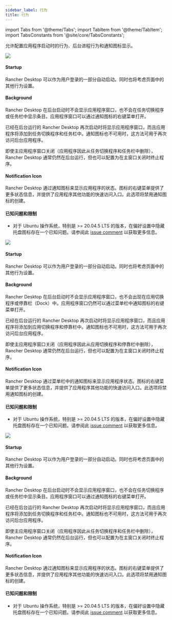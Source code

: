 ```yaml
---
sidebar_label: 行为
title: 行为
---
```


import Tabs from '@theme/Tabs';
import TabItem from '@theme/TabItem';
import TabsConstants from '@site/core/TabsConstants';

允许配置应用程序启动时的行为、后台进程行为和通知图标显示。

<Tabs groupId="os" defaultValue={TabsConstants.defaultOs}>
<TabItem value="Windows">

![](rd-versioned-asset://preferences/Windows_application_tabBehavior.png)

#### Startup

Rancher Desktop 可以作为用户登录的一部分自动启动。同时也将考虑页面中的其他行为设置。

#### Background

Rancher Desktop 在后台启动时不会显示应用程序窗口，也不会在任务切换程序或任务栏中显示条目。应用程序窗口可以通过通知图标的右键菜单打开。

已经在后台运行的 Rancher Desktop 再次启动时将显示应用程序窗口，而且应用程序将添加到任务切换程序和任务栏中。通知图标也不可用时，这方法可用于再次访问后台应用程序。

即使主应用程序窗口关闭（应用程序因此从任务切换程序和任务栏中删除），Rancher Desktop 通常仍然在后台运行，但也可以配置为在主窗口关闭时终止程序。

#### Notification Icon

Rancher Desktop 通过通知图标来显示应用程序的状态。图标的右键菜单提供了更多状态信息，并提供了应用程序其他功能的快速访问入口。此选项将禁用通知图标的创建。

#### 已知问题和限制

* 对于 Ubuntu 操作系统，特别是 >= 20.04.5 LTS 的版本，在偏好设置中隐藏托盘图标存在一个已知问题。请参阅此 [issue comment](https://github.com/rancher-sandbox/rancher-desktop/issues/4205#issuecomment-1533750167) 以获取更多信息。

</TabItem>
<TabItem value="macOS">

![](rd-versioned-asset://preferences/macOS_application_tabBehavior.png)

#### Startup

Rancher Desktop 可以作为用户登录的一部分自动启动。同时也将考虑页面中的其他行为设置。

#### Background

Rancher Desktop 在后台启动时不会显示应用程序窗口，也不会出现在应用切换程序或停靠栏（Dock）中。应用程序窗口仍然可以通过菜单栏中通知图标的右键菜单打开。

已经在后台运行的 Rancher Desktop 再次启动时将显示应用程序窗口，而且应用程序将添加到应用切换程序和停靠栏中。通知图标也不可用时，这方法可用于再次访问后台应用程序。

即使主应用程序窗口关闭（应用程序因此从应用切换程序和停靠栏中删除），Rancher Desktop 通常仍然在后台运行，但也可以配置为在主窗口关闭时终止程序。

#### Notification Icon

Rancher Desktop 通过菜单栏中的通知图标来显示应用程序状态。图标的右键菜单提供了更多状态信息，并提供了应用程序其他功能的快速访问入口。此选项将禁用通知图标的创建。

#### 已知问题和限制

* 对于 Ubuntu 操作系统，特别是 >= 20.04.5 LTS 的版本，在偏好设置中隐藏托盘图标存在一个已知问题。请参阅此 [issue comment](https://github.com/rancher-sandbox/rancher-desktop/issues/4205#issuecomment-1533750167) 以获取更多信息。

</TabItem>
<TabItem value="Linux">

![](rd-versioned-asset://preferences/Linux_application_tabBehavior.png)

#### Startup

Rancher Desktop 可以作为用户登录的一部分自动启动。同时也将考虑页面中的其他行为设置。

#### Background

Rancher Desktop 在后台启动时不会显示应用程序窗口，也不会在任务切换程序或任务栏中显示条目。应用程序窗口可以通过通知图标的右键菜单打开。

已经在后台运行的 Rancher Desktop 再次启动时将显示应用程序窗口，而且应用程序将添加到任务切换程序和任务栏中。通知图标也不可用时，这方法可用于再次访问后台应用程序。

即使主应用程序窗口关闭（应用程序因此从任务切换程序和任务栏中删除），Rancher Desktop 通常仍然在后台运行，但也可以配置为在主窗口关闭时终止程序。

#### Notification Icon

Rancher Desktop 通过通知图标来显示应用程序的状态。图标的右键菜单提供了更多状态信息，并提供了应用程序其他功能的快速访问入口。此选项将禁用通知图标的创建。

#### 已知问题和限制

* 对于 Ubuntu 操作系统，特别是 >= 20.04.5 LTS 的版本，在偏好设置中隐藏托盘图标存在一个已知问题。请参阅此 [issue comment](https://github.com/rancher-sandbox/rancher-desktop/issues/4205#issuecomment-1533750167) 以获取更多信息。

</TabItem>
</Tabs>
